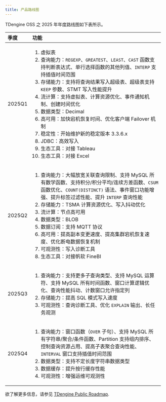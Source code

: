 ```yaml
---
title: 产品路线图
---
```


TDengine OSS 之 2025 年年度路线图如下表所示。

|  季度   |  功能  |
| :----- | :----- |
| 2025Q1 | <ol><li>虚拟表</li><li>查询能力：<code>REGEXP</code>、<code>GREATEST</code>、<code>LEAST</code>、<code>CAST</code> 函数支持判断表达式、单行选择函数的其他列值、<code>INTERP</code> 支持插值时间范围</li><li>存储能力：支持将查询结果写入超级表、超级表支持 <code>KEEP</code> 参数、STMT 写入性能提升</li><li>流计算：支持虚拟表、计算资源优化、事件通知机制、创建时间优化</li><li>数据类型：Decimal</li><li>高可用：加快宕机恢复时间、优化客户端 Failover 机制</li><li>稳定性：开始维护新的稳定版本 3.3.6.x</li><li>JDBC：高效写入</li><li>生态工具：对接 Tableau</li><li>生态工具：对接 Excel</li></ol> |
| 2025Q2 | <ol><li>查询能力：大幅放宽关联查询限制、支持 MySQL 所有数学函数、支持积分/积分平均/连续方差函数、<code>CSUM</code> 函数优化、<code>COUNT(DISTINCT)</code> 语法、事件窗口功能增强、提升标签过滤性能、提升 <code>INTERP</code> 查询性能</li><li>存储能力：TSMA 计算资源优化、写入抖动优化</li><li>流计算：节点高可用</li><li>数据类型：BLOB</li><li>数据订阅：支持 MQTT 协议</li><li>高可用：提高副本变更速度、提高集群宕机恢复速度、优化断电数据恢复机制</li><li>可观测性：写入诊断工具</li><li>生态工具：对接帆软 FineBI</li></ol> |
| 2025Q3 | <ol><li>查询能力：支持更多子查询类型、支持 MySQL 运算符、支持 MySQL 所有时间函数、窗口计算逻辑优化、查询性能抖动、计数窗口允许指定列</li><li>存储能力：提高 SQL 模式写入速度</li><li>可观测性：查询诊断工具、优化 <code>EXPLAIN</code> 输出、长任务观测</li></ol> |
| 2025Q4 | <ol><li>查询能力：窗口函数（<code>OVER</code> 子句）、支持 MySQL 所有字符串/聚合/条件函数、Partition 支持组内排序、控制查询资源占用、提高子表聚合查询性能、<code>INTERVAL</code> 窗口支持插值时间范围</li><li>数据类型：支持不定长度字符串数据类型</li><li>数据缓存：提升按行缓存性能</li><li>可观测性：增强运维可观测性</li></ol> |

欲了解更多信息，请参见 [TDengine Public Roadmap](https://github.com/orgs/taosdata/projects/4).
